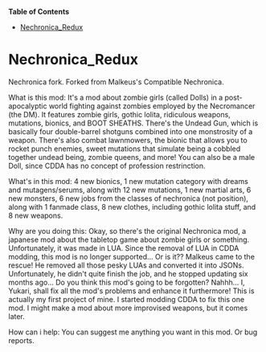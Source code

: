 <!-- START doctoc generated TOC please keep comment here to allow auto update -->
<!-- DON'T EDIT THIS SECTION, INSTEAD RE-RUN doctoc TO UPDATE -->
**Table of Contents**  

- [Nechronica_Redux](#nechronica_redux)

<!-- END doctoc generated TOC please keep comment here to allow auto update -->

# Nechronica_Redux
Nechronica fork.
Forked from Malkeus's Compatible Nechronica.

What is this mod:
It's a mod about zombie girls (called Dolls) in a post-apocalyptic world fighting against zombies employed by the Necromancer (the DM). 
It features zombie girls, gothic lolita, ridiculous weapons, mutations, bionics, and BOOT SHEATHS.
There's the Undead Gun, which is basically four double-barrel shotguns combined into one monstrosity of a weapon. 
There's also combat lawnmowers, the bionic that allows you to rocket punch enemies, sweet mutations that simulate being a cobbled together undead being, zombie queens, and more!
You can also be a male Doll, since CDDA has no concept of profession restrinction.

What's in this mod:
4 new bionics,
1 new mutation category with dreams and mutagens/serums, along with 12 new mutations,
1 new martial arts,
6 new monsters,
6 new jobs from the classes of nechronica (not position), along with 1 fanmade class,
8 new clothes, including gothic lolita stuff, and
8 new weapons.

Why are you doing this:
Okay, so there's the original Nechronica mod, a japanese mod about the tabletop game about zombie girls or something. 
Unfortunately, it was made in LUA. Since the removal of LUA in CDDA modding, this mod is no longer supported... Or is it??
Malkeus came to the rescue! He removed all those pesky LUAs and converted it into JSONs. Unfortunately, he didn't quite finish the job, and he stopped updating six months ago...
Do you think this mod's going to be forgotten? Nahhh... I, Yukari, shall fix all the mod's problems and enhance it furthermore! 
This is actually my first project of mine. I started modding CDDA to fix this one mod. I might make a mod about more improvised weapons, but it comes later.

How can i help:
You can suggest me anything you want in this mod. Or bug reports.
